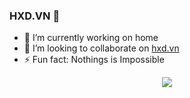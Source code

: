 ### HXD.VN 👋

- 🔭 I’m currently working on home
- 👯 I’m looking to collaborate on [hxd.vn](https://hxd.vn)
- ⚡ Fun fact: Nothings is Impossible

<p align="center">
  <img src="https://github-readme-stats.vercel.app/api?username=xuandung38&bg_color=30,19c9fa,1977fa&title_color=fff&text_color=fff">
</p>
